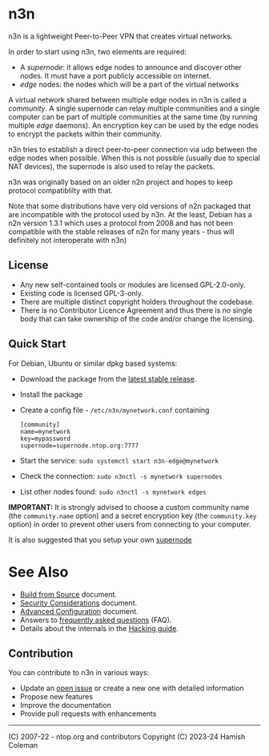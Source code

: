 
# n3n

n3n is a lightweight Peer-to-Peer VPN that creates virtual networks.

In order to start using n3n, two elements are required:

- A _supernode_: it allows edge nodes to announce and discover other nodes. It
  must have a port publicly accessible on internet.
- _edge_ nodes: the nodes which will be a part of the virtual networks

A virtual network shared between multiple edge nodes in n3n is called a
_community_. A single supernode can relay multiple communities and a single
computer can be part of multiple communities at the same time (by running
multiple _edge_ daemons). An encryption key can be used by the edge nodes to
encrypt the packets within their community.

n3n tries to establish a direct peer-to-peer connection via udp between the
edge nodes when possible. When this is not possible (usually due to special NAT
devices), the supernode is also used to relay the packets.

n3n was originally based on an older n2n project and hopes to keep protocol
compatiblilty with that.

Note that some distributions have very old versions of n2n packaged that are
incompatible with the protocol used by n3n.  At the least, Debian has a n2n
version 1.3.1 which uses a protocol from 2008 and has not been compatible with
the stable releases of n2n for many years - thus will definitely not
interoperate with n3n)

## License

- Any new self-contained tools or modules are licensed GPL-2.0-only.
- Existing code is licensed GPL-3-only.
- There are multiple distinct copyright holders throughout the codebase.
- There is no Contributor Licence Agreement and thus there is no single body
  that can take ownership of the code and/or change the licensing.

## Quick Start

For Debian, Ubuntu or similar dpkg based systems:

- Download the package from the [latest stable release](https://github.com/n42n/n3n/releases/latest).

- Install the package

- Create a config file - `/etc/n3n/mynetwork.conf` containing
  ```
  [community]
  name=mynetwork
  key=mypassword
  supernode=supernode.ntop.org:7777
  ```

- Start the service: `sudo systemctl start n3n-edge@mynetwork`

- Check the connection: `sudo n3nctl -s mynetwork supernodes`

- List other nodes found: `sudo n3nctl -s mynetwork edges`

**IMPORTANT:** It is strongly advised to choose a custom community name (the
`community.name` option) and a secret encryption key (the `community.key`
option) in order to prevent other users from connecting to your computer.

It is also suggested that you setup your own [supernode](doc/Supernode.md)

# See Also

- [Build from Source](doc/Building.md) document.
- [Security Considerations](doc/Security.md) document.
- [Advanced Configuration](doc/Advanced.md) document.
- Answers to [frequently asked questions](doc/Faq.md) (FAQ).
- Details about the internals in the [Hacking guide](doc/Hacking.md).

## Contribution

You can contribute to n3n in various ways:

- Update an [open issue](https://github.com/n42n/n3n/issues) or create a new
  one with detailed information
- Propose new features
- Improve the documentation
- Provide pull requests with enhancements


---

(C) 2007-22 - ntop.org and contributors
Copyright (C) 2023-24 Hamish Coleman

